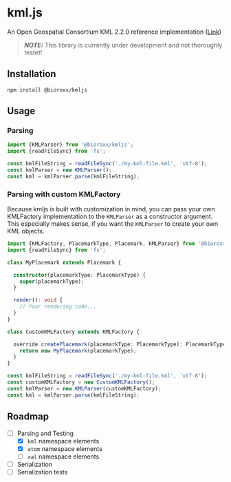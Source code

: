 # kml.js

An Open Geospatial Consortium KML 2.2.0 reference implementation ([Link](https://www.ogc.org/standard/kml))

> **_NOTE:_**  This library is currently under development and not thoroughly testet!

## Installation

````shell
npm install @bioroxx/kmljs
````

## Usage

### Parsing

````js
import {KMLParser} from '@bioroxx/kmljs';
import {readFileSync} from 'fs';

const kmlFileString = readFileSync('./my-kml-file.kml', 'utf-8');
const kmlParser = new KMLParser();
const kml = kmlParser.parse(kmlFileString);
````

### Parsing with custom KMLFactory

Because kmljs is built with customization in mind, you can pass your own KMLFactory implementation
to the `KMLParser` as a constructor argument. This especially makes sense, if you want the
`KMLParser` to create your own KML objects.

````ts
import {KMLFactory, PlacemarkType, Placemark, KMLParser} from '@bioroxx/kmljs';
import {readFileSync} from 'fs';

class MyPlacemark extends Placemark {

  constructor(placemarkType: PlacemarkType) {
    super(placemarkType);
  }

  render(): void {
    // Your rendering code...
  }
}

class CustomKMLFactory extends KMLFactory {

  override createPlacemark(placemarkType: PlacemarkType): PlacemarkType {
    return new MyPlacemark(placemarkType);
  }
}

const kmlFileString = readFileSync('./my-kml-file.kml', 'utf-8');
const customKMLFactory = new CustomKMLFactory();
const kmlParser = new KMLParser(customKMLFactory);
const kml = kmlParser.parse(kmlFileString);
````

## Roadmap

- [ ] Parsing and Testing
    - [x] `kml` namespace elements
    - [x] `atom` namespace elements
    - [ ] `xal` namespace elements
- [ ] Serialization
- [ ] Serialization tests
